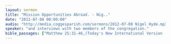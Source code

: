 ```yaml
---
layout: sermon
title: "Mission Opportunities Abroad. - Nig.."
date: "2012-07-08 00:00:00"
audio: "http://media.coggesparish.com/sermons/2012-07-08 Nigel Hyde.mp3"
speaker: "and interviews with two members of the congregation."
bible_passages: ["Matthew 25:31-46,(Today's New International Version (TNIV))"]
---
```

